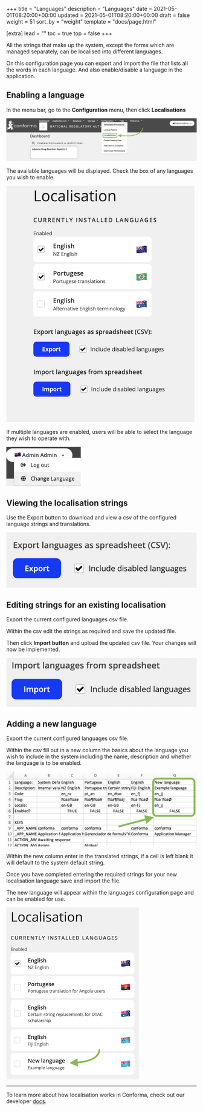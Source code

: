 +++
title = "Languages"
description = "Languages"
date = 2021-05-01T08:20:00+00:00
updated = 2021-05-01T08:20:00+00:00
draft = false
weight = 51
sort_by = "weight"
template = "docs/page.html"

[extra]
lead = ""
toc = true
top = false
+++

All the strings that make up the system, except the forms which are managed separately, can be localised into different languages.

On this configuration page you can export and import the file that lists all the words in each language. And also enable/disable a language in the application.

## Enabling a language

In the menu bar, go to the **Configuration** menu, then click **Localisations**

![Localisations table menu](/docs/about/demo/menu2.png)

The available languages will be displayed. Check the box of any languages you wish to enable.

![Localisations menu](/docs/about/demo/localisationui.png)

If multiple languages are enabled, users will be able to select the language they wish to operate with.

![Localisations switch](/docs/about/demo/lsd.png)

## Viewing the localisation strings

Use the Export button to download and view a csv of the configured language strings and translations.

![Export strings](/docs/about/demo/importlang.png)

## Editing strings for an existing localisation

Export the current configured languages csv file.

Within the csv edit the strings as required and save the updated file.

Then click **Import button** and upload the updated csv file. Your changes will now be implemented.

![import button](/docs/about/demo/importl1.png)

## Adding a new language

Export the current configured languages csv file.

Within the csv fill out in a new column the basics about the language you wish to include in the system including the name, description and whether the language is to be enabled.

![language spreadsheet](/docs/about/demo/lglsht.png)

Within the new column enter in the translated strings, if a cell is left blank it will default to the system default string.

Once you have completed entering the required strings for your new localisation language save and import the file.

The new language will appear within the languages configuration page and can be enabled for use.

![Updated language](/docs/about/demo/uplgl.png)

---

To learn more about how localisation works in Conforma, check out our developer [docs](https://github.com/openmsupply/conforma-web-app/wiki/Localisation).
